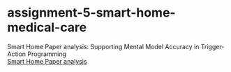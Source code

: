 # assignment-5-smart-home-medical-care
Smart Home Paper analysis: Supporting Mental Model Accuracy in Trigger-Action Programming </br>
[Smart Home Paper analysis](https://github.com/uml-ubicomp-2017/assignment-5-smart-home-medical-care/blob/master/SmartHome_Paper_Analysis.pdf)
